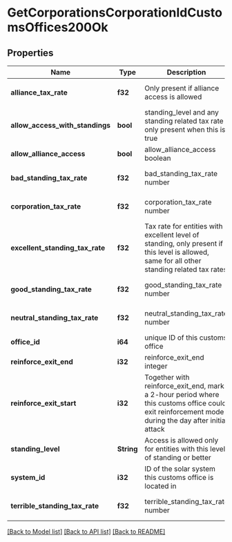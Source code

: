 # GetCorporationsCorporationIdCustomsOffices200Ok

## Properties
Name | Type | Description | Notes
------------ | ------------- | ------------- | -------------
**alliance_tax_rate** | **f32** | Only present if alliance access is allowed | [optional] [default to null]
**allow_access_with_standings** | **bool** | standing_level and any standing related tax rate only present when this is true | [default to null]
**allow_alliance_access** | **bool** | allow_alliance_access boolean | [default to null]
**bad_standing_tax_rate** | **f32** | bad_standing_tax_rate number | [optional] [default to null]
**corporation_tax_rate** | **f32** | corporation_tax_rate number | [optional] [default to null]
**excellent_standing_tax_rate** | **f32** | Tax rate for entities with excellent level of standing, only present if this level is allowed, same for all other standing related tax rates | [optional] [default to null]
**good_standing_tax_rate** | **f32** | good_standing_tax_rate number | [optional] [default to null]
**neutral_standing_tax_rate** | **f32** | neutral_standing_tax_rate number | [optional] [default to null]
**office_id** | **i64** | unique ID of this customs office | [default to null]
**reinforce_exit_end** | **i32** | reinforce_exit_end integer | [default to null]
**reinforce_exit_start** | **i32** | Together with reinforce_exit_end, marks a 2-hour period where this customs office could exit reinforcement mode during the day after initial attack | [default to null]
**standing_level** | **String** | Access is allowed only for entities with this level of standing or better | [optional] [default to null]
**system_id** | **i32** | ID of the solar system this customs office is located in | [default to null]
**terrible_standing_tax_rate** | **f32** | terrible_standing_tax_rate number | [optional] [default to null]

[[Back to Model list]](../README.md#documentation-for-models) [[Back to API list]](../README.md#documentation-for-api-endpoints) [[Back to README]](../README.md)


